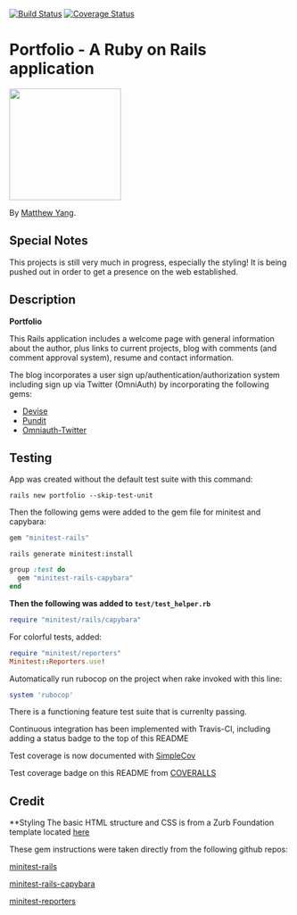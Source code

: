 [![Build Status](https://travis-ci.org/yang70/portfolio.svg?branch=master)](https://travis-ci.org/yang70/portfolio)
[![Coverage Status](https://coveralls.io/repos/yang70/portfolio/badge.svg?branch=master&service=github)](https://coveralls.io/github/yang70/portfolio?branch=master)

# Portfolio - A Ruby on Rails application

  <img src="https://s3-us-west-2.amazonaws.com/yangportfoliobucket/layoutpics/headshot.jpg" width="200">

By [Matthew Yang](http://www.matthewgyang.com).

## Special Notes

This projects is still very much in progress, especially the styling!  It is being pushed out in order to get a presence on the web established.

## Description
**Portfolio**

This Rails application includes a welcome page with general information about the author, plus links to current projects, blog with comments (and comment approval system), resume and contact information.

The blog incorporates a user sign up/authentication/authorization system including sign up via Twitter (OmniAuth) by incorporating the following gems:

* [Devise](https://github.com/plataformatec/devise)
* [Pundit](https://github.com/elabs/pundit)
* [Omniauth-Twitter](https://github.com/arunagw/omniauth-twitter)

## Testing

App was created without the default test suite with this command:

```console
rails new portfolio --skip-test-unit
```

Then the following gems were added to the gem file for minitest and capybara:

```ruby
gem "minitest-rails"
```

```console
rails generate minitest:install
```

```ruby
group :test do
  gem "minitest-rails-capybara"
end
```

**Then the following was added to `test/test_helper.rb`**

```ruby
require "minitest/rails/capybara"
```

For colorful tests, added:

```ruby
require "minitest/reporters"
Minitest::Reporters.use!
```

Automatically run rubocop on the project when rake invoked with this line:
```ruby
system 'rubocop'
```

There is a functioning feature test suite that is currenlty passing.

Continuous integration has been implemented with Travis-CI, including adding a status badge to the top of this README

Test coverage is now documented with [SimpleCov](https://github.com/colszowka/simplecov)

Test coverage badge on this README from [COVERALLS](https://coveralls.io/)

## Credit
**Styling The basic HTML structure and CSS is from a Zurb Foundation template located [here](http://foundation.zurb.com/templates/portfolio-theme.html)

These gem instructions were taken directly from the following github repos:

[minitest-rails](https://github.com/blowmage/minitest-rails)

[minitest-rails-capybara](https://github.com/blowmage/minitest-rails-capybara)

[minitest-reporters](https://github.com/kern/minitest-reporters)
